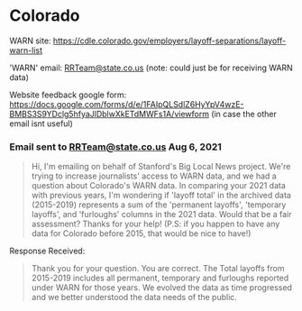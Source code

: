 # Colorado

WARN site: https://cdle.colorado.gov/employers/layoff-separations/layoff-warn-list

'WARN' email: RRTeam@state.co.us (note: could just be for receiving WARN data)

Website feedback google form: https://docs.google.com/forms/d/e/1FAIpQLSdlZ6HyYpV4wzE-BMBS3S9YDclg5hfyaJlDblwXkETdMWFs1A/viewform (in case the other email isnt useful)

### Email sent to RRTeam@state.co.us Aug 6, 2021
>Hi, I'm emailing on behalf of Stanford's Big Local News project.  We're trying to increase journalists' access to WARN data, and we had a question about Colorado's WARN data. 
>In comparing your 2021 data with previous years, I'm wondering if 'layoff total' in the archived data (2015-2019) represents a sum of the 'permanent layoffs', 'temporary layoffs', and 'furloughs' columns in the 2021 data. Would that be a fair assessment?
>Thanks for your help!
>(P.S: if you happen to have any data for Colorado before 2015, that would be nice to have!)

Response Received:
> Thank you for your question. You are correct. The Total layoffs from 2015-2019 includes all permanent, temporary and furloughs reported under WARN for those years. We evolved the data as time progressed and we better understood the data needs of the public.  

